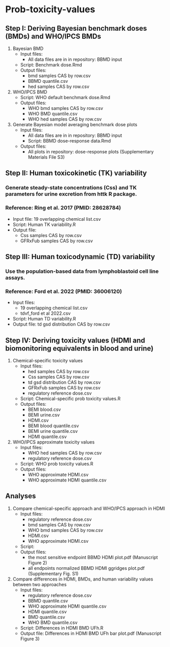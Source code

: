 # Prob-toxicity-values

## Step I: Deriving Bayesian benchmark doses (BMDs) and WHO/IPCS BMDs
1) Bayesian BMD
   - Input files:
     - All data files are in in repository: BBMD input
   - Script: Benchmark dose.Rmd
   - Output files:
     - bmd samples CAS by row.csv
     - BBMD quantile.csv
     - hed samples CAS by row.csv
2) WHO/IPCS BMD
   - Script: WHO default benchmark dose.Rmd
   - Output files:
     - WHO bmd samples CAS by row.csv
     - WHO BMD quantile.csv
     - WHO hed samples CAS by row.csv
3) Generate Bayesian model averaging benchmark dose plots
   - Input files:
     - All data files are in in repository: BBMD input
     - Script: BBMD dose-response data.Rmd
   - Output files:
     - All plots in repository: dose-response plots (Supplementary Materials File S3)

## Step II: Human toxicokinetic (TK) variability
  ### Generate steady-state concentrations (Css) and TK parameters for urine excretion from httk R package.
  ### Reference: Ring et al. 2017 (PMID: 28628784)
- Input file: 19 overlapping chemical list.csv
- Script: Human TK variability.R
- Output file:
  - Css samples CAS by row.csv
  - GFRxFub samples CAS by row.csv

## Step III: Human toxicodynamic (TD) variability
  ### Use the population-based data from lymphoblastoid cell line assays.
  ### Reference: Ford et al. 2022 (PMID: 36006120)
- Input files:
  - 19 overlapping chemical list.csv
  - tdvf_ford et al 2022.csv
- Script: Human TD variability.R
- Output file: td gsd distribution CAS by row.csv

## Step IV: Deriving toxicity values (HDMI and biomonitoring equivalents in blood and urine)
1) Chemical-specific toxicity values
   - Input files:
     - hed samples CAS by row.csv
     - Css samples CAS by row.csv
     - td gsd distribution CAS by row.csv
     - GFRxFub samples CAS by row.csv
     - regulatory reference dose.csv
   - Script: Chemical-specific prob toxicity values.R
   - Output files:
     - BEMI blood.csv
     - BEMI urine.csv
     - HDMI.csv
     - BEMI blood quantile.csv
     - BEMI urine quantile.csv
     - HDMI quantile.csv
2) WHO/IPCS approximate toxicity values
   - Input files:
     - WHO hed samples CAS by row.csv
     - regulatory reference dose.csv
   - Script: WHO prob toxicity values.R
   - Output files:
     - WHO approximate HDMI.csv
     - WHO approximate HDMI quantile.csv
## Analyses
1) Compare chemical-specific approach and WHO/IPCS approach in HDMI
   - Input files:
     - regulatory reference dose.csv
     - bmd samples CAS by row.csv
     - WHO bmd samples CAS by row.csv
     - HDMI.csv
     - WHO approximate HDMI.csv
   - Script:
   - Output files:
     - the most sensitive endpoint BBMD HDMI plot.pdf (Manuscript Figure 2)
     - all endpoints normalized BBMD HDMI ggridges plot.pdf (Supplementary Fig. S1)
2) Compare differences in HDMI, BMDs, and human variability values between two approaches
   - Input files:
     - regulatory reference dose.csv
     - BBMD quantile.csv
     - WHO approximate HDMI quantile.csv
     - HDMI quantile.csv
     - BMD quantile.csv
     - WHO BMD quantile.csv
   - Script: Differences in HDMI BMD UFh.R
   - Output file: Differences in HDMI BMD UFh bar plot.pdf (Manuscript Figure 3)
